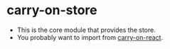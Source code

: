 # carry-on-store

- This is the core module that provides the store.
- You probably want to import from [carry-on-react](packages/carry-on-react).
